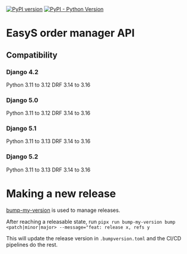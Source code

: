 [![PyPI version](https://badge.fury.io/py/easys-ordermanager.svg)](https://badge.fury.io/py/easys-ordermanager)
[![PyPI - Python Version](https://img.shields.io/pypi/pyversions/Lektor.svg)](https://pypi.org/project/easys-ordermanager/)

# EasyS order manager API

## Compatibility

### Django 4.2

Python 3.11 to 3.12
DRF 3.14 to 3.16

### Django 5.0

Python 3.11 to 3.12
DRF 3.14 to 3.16

### Django 5.1

Python 3.11 to 3.13
DRF 3.14 to 3.16

### Django 5.2

Python 3.11 to 3.13
DRF 3.14 to 3.16

# Making a new release

[bump-my-version](https://github.com/callowayproject/bump-my-version) is used to manage releases.

After reaching a releasable state, run `pipx run bump-my-version bump <patch|minor|major> --message="feat: release x, refs y`

This will update the release version in `.bumpversion.toml` and the CI/CD pipelines do the rest.
